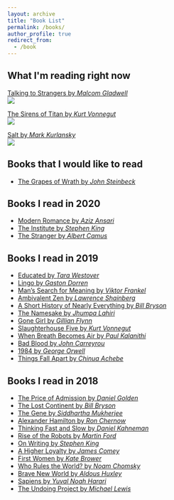 ```yaml
---
layout: archive
title: "Book List"
permalink: /books/
author_profile: true
redirect_from:
  - /book
---
```


## What I'm reading right now
[Talking to Strangers by <em>Malcom Gladwell</em>](https://www.goodreads.com/book/show/43848929-talking-to-strangers?ac=1&from_search=true&qid=0EZP73LBlA&rank=1)
<br><img src='https://i.gr-assets.com/images/S/compressed.photo.goodreads.com/books/1549393502l/43848929._SX318_.jpg'>

[The Sirens of Titan by <em>Kurt Vonnegut</em>](https://www.goodreads.com/book/show/4982.The_Sirens_of_Titan)
<br><img src='https://i.gr-assets.com/images/S/compressed.photo.goodreads.com/books/1419363185l/4982.jpg'>

[Salt by <em>Mark Kurlansky</em>](https://www.goodreads.com/book/show/2715.Salt)
<br><img src='https://i.gr-assets.com/images/S/compressed.photo.goodreads.com/books/1414608893l/2715.jpg'>

## Books that I would like to read
* [The Grapes of Wrath by <em>John Steinbeck</em>](https://www.goodreads.com/book/show/18114322-the-grapes-of-wrath?ac=1&from_search=true&qid=51pmQ9jM7s&rank=1)

## Books I read in 2020
* [Modern Romance by <em>Aziz Ansari</em>](https://www.goodreads.com/book/show/23453112-modern-romance)
* [The Institute by <em>Stephen King</em>](https://www.goodreads.com/book/show/43798285-the-institute?ac=1&from_search=true&qid=hp124zgzZU&rank=1)
* [The Stranger by <em>Albert Camus</em>](https://www.goodreads.com/book/show/49552.The_Stranger?ac=1&from_search=true&qid=E1gYUlqyqQ&rank=1)

## Books I read in 2019
* [Educated by <em>Tara Westover</em>](https://www.goodreads.com/book/show/35133922-educated?from_search=true)
* [Lingo by <em>Gaston Dorren</em>](https://www.goodreads.com/book/show/23534636-lingo?from_search=true)
* [Man’s Search for Meaning by <em>Viktor Frankel</em>](https://www.goodreads.com/book/show/4069.Man_s_Search_for_Meaning?from_search=true)
* [Ambivalent Zen by <em>Lawrence Shainberg</em>](https://www.goodreads.com/book/show/904839.Ambivalent_Zen?ac=1&from_search=true)
* [A Short History of Nearly Everything by <em>Bill Bryson</em>](https://www.goodreads.com/book/show/21.A_Short_History_of_Nearly_Everything?from_search=true&qid=LW7C2LgHds&rank=1)
* [The Namesake by <em>Jhumpa Lahiri</em>](https://www.goodreads.com/book/show/33917.The_Namesake?from_search=true)
* [Gone Girl by <em>Gillian Flynn</em>](https://www.goodreads.com/book/show/19288043-gone-girl?ac=1&from_search=true)
* [Slaughterhouse Five by <em>Kurt Vonnegut</em>](https://www.goodreads.com/book/show/4981.Slaughterhouse_Five?ac=1&from_search=true&qid=EMn3RUoYFN&rank=1#)
* [When Breath Becomes Air by <em>Paul Kalanithi</em>](https://www.goodreads.com/book/show/25899336-when-breath-becomes-air?ac=1&from_search=true&qid=yfyhfx5rk2&rank=1#)
* [Bad Blood by <em>John Carreyrou</em>](https://www.goodreads.com/book/show/37976541-bad-blood?ac=1&from_search=true&qid=owAXMYUQ05&rank=1#)
* [1984 by <em>George Orwell</em>](https://www.goodreads.com/book/show/40961427-1984?ac=1&from_search=true&qid=RGgwaGJSe8&rank=1#)
* [Things Fall Apart by <em>Chinua Achebe</em>](https://www.goodreads.com/book/show/37781.Things_Fall_Apart?ac=1&from_search=true&qid=Ux7eRzz6DV&rank=2)


<!-- * [<em></em>]() -->


## Books I read in 2018
* [The Price of Admission by <em>Daniel Golden</em>](https://www.goodreads.com/book/show/107533.The_Price_of_Admission?from_search=true)
* [The Lost Continent by <em>Bill Bryson</em>](https://www.goodreads.com/book/show/26.The_Lost_Continent?from_search=true)
* [The Gene by <em>Siddhartha Mukherjee</em>](https://www.goodreads.com/book/show/27276428-the-gene?ac=1&from_search=true)
* [Alexander Hamilton by <em>Ron Chernow</em>](https://www.goodreads.com/book/show/16130.Alexander_Hamilton?ac=1&from_search=true)
* [Thinking Fast and Slow by <em>Daniel Kahneman</em>](https://www.goodreads.com/book/show/11468377-thinking-fast-and-slow?ac=1&from_search=true)
* [Rise of the Robots by <em>Martin Ford</em>](https://www.goodreads.com/book/show/22928874-rise-of-the-robots?from_search=true)
* [On Writing by <em>Stephen King</em>](https://www.goodreads.com/book/show/10569.On_Writing?from_search=true)
* [A Higher Loyalty by <em>James Comey</em>](https://www.goodreads.com/book/show/35108805-a-higher-loyalty?from_search=true)
* [First Women by <em>Kate Brower</em>](https://www.goodreads.com/book/show/25817804-first-women?ac=1&from_search=true)
* [Who Rules the World? by <em>Noam Chomsky</em>](https://www.goodreads.com/book/show/28514478-who-rules-the-world?ac=1&from_search=true)
* [Brave New World by <em>Aldous Huxley</em>](https://www.goodreads.com/book/show/5129.Brave_New_World?from_search=true)
* [Sapiens by <em>Yuval Noah Harari</em>](https://www.goodreads.com/book/show/23692271-sapiens?ac=1&from_search=true)
* [The Undoing Project by <em>Michael Lewis</em>](https://www.goodreads.com/book/show/35631386-the-undoing-project?ac=1&from_search=true)

